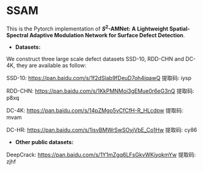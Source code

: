 # SSAM

This is the Pytorch implementation of **$S^2$-AMNet: A Lightweight Spatial-Spectral Adaptive Modulation Network for Surface Defect Detection**.

- **Datasets:**

We construct three large scale defect datasets SSD-10, RDD-CHN and DC-4K, they are available as follow:

SSD-10: https://pan.baidu.com/s/1f2dSlab9fDeuD7oh4iqawQ 提取码: iysp 

RDD-CHN: https://pan.baidu.com/s/1KkPMNMoi3gEMue0r6eG3nQ 提取码: p8xq 

DC-4K: https://pan.baidu.com/s/14pZMgo5vCfCfH-R_HLcdpw 提取码: mvam 

DC-HR: https://pan.baidu.com/s/1isvBMWrSwSOyjVbE_Co1Hw 提取码: cy86 
 

- **Other public datasets:**

DeepCrack: https://pan.baidu.com/s/1Y1mZgq6LFsGkvWKiyokmYw 提取码: zjhf 


